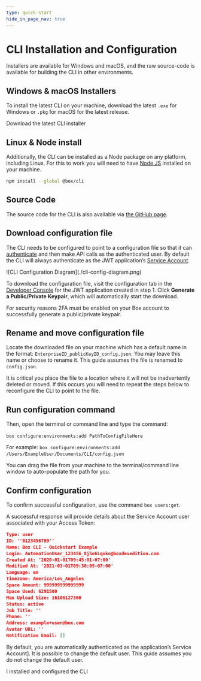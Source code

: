 ```yaml
---
type: quick-start
hide_in_page_nav: true
---
```


# CLI Installation and Configuration

Installers are available for Windows and macOS, and the raw source-code is
available for building the CLI in other environments.

## Windows & macOS Installers

To install the latest CLI on your machine, download the latest
`.exe` for Windows or `.pkg` for macOS for the latest release.

<CTA to="https://github.com/box/boxcli/releases">
  Download the latest CLI installer
</CTA>

## Linux & Node install

Additionally, the CLI can be installed as a Node package on any platform,
including Linux. For this to work you will need to have
[Node JS](https://nodejs.org/) installed on your machine.

```bash
npm install --global @box/cli
```

## Source Code

The source code for the CLI is also available via [the GitHub page][cli].

## Download configuration file

The CLI needs to be configured to point to a configuration file so that it can
[authenticate][auth] and then make API calls as the authenticated user. By
default the CLI will always authenticate as the JWT application’s
[Service Account][sa].

<ImageFrame center>
  ![CLI Configuration Diagram](./cli-config-diagram.png)
</ImageFrame>

To download the configuration file, visit the configuration tab in the 
[Developer Console][dc] for the JWT application created in step 1. 
Click **Generate a Public/Private Keypair**, which will automatically start the
download. 

<Message warning>
   For security reasons 2FA must be enabled on your Box account to successfully
   generate a public/private keypair.
</Message>

## Rename and move configuration file

Locate the downloaded file on your machine which has a default name in the
format: `EnterpriseID_publicKeyID_config.json`. You may leave this name or
choose to rename it. This guide assumes the file is renamed to `config.json`. 

<Message warning>
   It is critical you place the file to a location where it will not be
   inadvertently deleted or moved. If this occurs you will need to repeat the
   steps below to reconfigure the CLI to point to the file. 
</Message>

## Run configuration command

Then, open the terminal or command line and type the command: 

`box configure:environments:add PathToConfigFileHere`

For example: 
`box configure:environments:add /Users/ExampleUser/Documents/CLI/config.json`

<Message type=tip>
   You can drag the file from your machine to the terminal/command line window
   to auto-populate the path for you.
</Message>

## Confirm configuration

To confirm successful configuration, use the command `box users:get`. 

A successful response will provide details about the Service Account user
associated with your Access Token: 

```json
Type: user
ID: ''0123456789''
Name: Box CLI - Quickstart Example
Login: AutomationUser_123456_8jSo6Lqvko@boxdevedition.com
Created At: '2020-01-01T09:45:01-07:00'
Modified At: '2021-03-01T09:30:05-07:00'
Language: en
Timezone: America/Los_Angeles
Space Amount: 999999999999999
Space Used: 6291500
Max Upload Size: 16106127360
Status: active
Job Title: ''
Phone: ''
Address: example+user@box.com
Avatar URL: ''
Notification Email: []
```

<Message type=tip>
   By default, you are automatically authenticated as the application’s
   Service Account]. It is possible to change the default user. This guide
   assumes you do not change the default user.
</Message>

<Next>I installed and configured the CLI</Next>

[cli]: https://github.com/box/boxcli
[auth]: g://authentication/jwt/without-sdk/
[sa]: g://authentication/user-types/service-account/
[dc]: https://app.box.com/developers/console